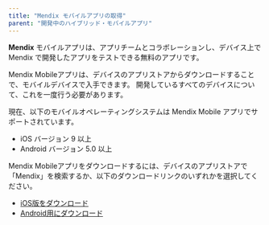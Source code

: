 ```yaml
---
title: "Mendix モバイルアプリの取得"
parent: "開発中のハイブリッド・モバイルアプリ"
---
```


**Mendix** モバイルアプリは、アプリチームとコラボレーションし、デバイス上で Mendix で開発したアプリをテストできる無料のアプリです。

Mendix Mobileアプリは、デバイスのアプリストアからダウンロードすることで、モバイルデバイスで入手できます。 開発しているすべてのデバイスについて、これを一度行う必要があります。

現在、以下のモバイルオペレーティングシステムは Mendix Mobile アプリでサポートされています。

* iOS バージョン 9 以上
* Android バージョン 5.0 以上

Mendix Mobileアプリをダウンロードするには、デバイスのアプリストアで「Mendix」を検索するか、以下のダウンロードリンクのいずれかを選択してください。

* [iOS版をダウンロード](https://itunes.apple.com/app/mendix/id458058946?mt=8)
* [Android用にダウンロード](https://play.google.com/store/apps/details?id=com.mendix.SprintrMobile)
